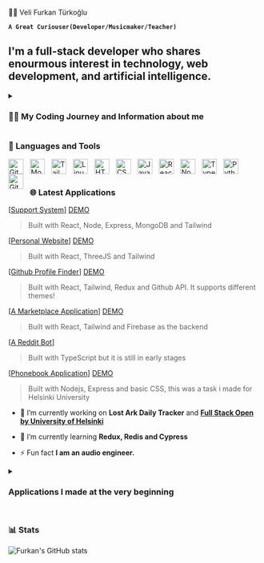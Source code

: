  🏄‍♂️ Veli Furkan Türkoğlu

**`A Great Curiouser(Developer/Musicmaker/Teacher)`**

I'm a full-stack developer who shares enourmous interest in technology, web development, and artificial intelligence. 
---
<details>
 <summary><h3>👨‍💻 My Coding Journey and Information about me</h3></summary>
   I had always been a child who had enourmous interest in technology, but I started to shift my focus on coding while I was still a master's student at Hacettepe University. I was mesmerized by the complicated nature of coding and problem solving. Therefore I have started my coding journey with free resources on the internet such as The Odin Project. After I have completed %80 of the Odin Project, I immediately started build applications. Meanwhile, I have grown a lot of interest in Linux and Virtual Machines. I have started to use Linux as my main OS and using QEMU to access Windows. While I was trying to build my projects, I realized that I was having really hard time grasping concepts, thus I started Full Stack Open by Helsinki University and currently I am half way there to finish it
  </summary>
 </details>
 
### 🧰 Languages and Tools



<img align="left" alt="Git" width="30px" style="padding-right:10px;" src="https://cdn.jsdelivr.net/gh/devicons/devicon/icons/git/git-original.svg" />

<img align="left" alt="MongoDB" width="30px" style="padding-right:10px;" src="https://cdn.jsdelivr.net/gh/devicons/devicon/icons/mongodb/mongodb-original-wordmark.svg" />
<img align="left" alt="Tailwind" width="30px" style="padding-right:10px;" src="https://cdn.jsdelivr.net/gh/devicons/devicon/icons/tailwindcss/tailwindcss-plain.svg" />

<img align="left" alt="Linux" width="30px" style="padding-right:10px;" src="https://cdn.jsdelivr.net/gh/devicons/devicon/icons/linux/linux-original.svg" />
<img align="left" alt="HTML" width="30px" style="padding-right:10px;" src="https://cdn.jsdelivr.net/gh/devicons/devicon/icons/html5/html5-plain.svg" />
<img align="left" alt="CSS" width="30px" style="padding-right:10px;" src="https://cdn.jsdelivr.net/gh/devicons/devicon/icons/css3/css3-plain.svg" />
<img align="left" alt="JavaScript" width="30px" style="padding-right:10px;" src="https://cdn.jsdelivr.net/gh/devicons/devicon/icons/javascript/javascript-plain.svg" />
<img align="left" alt="React" width="30px" style="padding-right:10px;" src="https://cdn.jsdelivr.net/gh/devicons/devicon/icons/react/react-original.svg" />
<img align="left" alt="NodeJS" width="30px" style="padding-right:10px;" src="https://cdn.jsdelivr.net/gh/devicons/devicon/icons/nodejs/nodejs-original.svg" />
<img align="left" alt="TypeScript" width="30px" style="padding-right:10px;" src="https://cdn.jsdelivr.net/gh/devicons/devicon/icons/typescript/typescript-plain.svg" />

<img align="left" alt="Python" width="30px" style="padding-right:10px;" src="https://cdn.jsdelivr.net/gh/devicons/devicon/icons/python/python-plain.svg" />

<img align="left" alt="GitHub" width="30px" style="padding-right:10px;" src="https://cdn.jsdelivr.net/gh/devicons/devicon/icons/github/github-original.svg" />
<br />

#

### 🌐 Latest Applications 


[[Support System](https://github.com/FurkanCodes/supsys/)] [DEMO](https://supsys.onrender.com/#/)
> Built with React, Node, Express, MongoDB and Tailwind

[[Personal Website](NOT-YET-PUBLIC)] [DEMO](https://furkanturkoglu.vercel.app/)
> Built with React, ThreeJS and Tailwind

[[Github Profile Finder](https://github.com/FurkanCodes/githubFinder)] [DEMO](https://gitinder.vercel.app/)
> Built with React, Tailwind, Redux and Github API. It supports different themes!

[[A Marketplace Application](https://github.com/FurkanCodes/marketplace/)] [DEMO](https://mrktplc.onrender.com/)
> Built with React, Tailwind and Firebase as the backend
> 
[[A Reddit Bot](https://github.com/FurkanCodes/aredditbot)]
> Built with TypeScript but it is still in early stages

[[Phonebook Application](https://github.com/FurkanCodes/phonebook-backend)] [DEMO](https://backendphonebook.onrender.com/)
> Built with Nodejs, Express and basic CSS, this was a task i made for Helsinki University
> 
- 🔭 I’m currently working on **Lost Ark Daily Tracker** and  [**Full Stack Open by University of Helsinki**](https://github.com/FurkanCodes/fullstackopen)

- 🌱 I’m currently learning **Redux, Redis and Cypress**

- ⚡ Fun fact **I am an audio engineer.**

<details>
 <summary><h3>Applications I made at the very beginning</h3></summary>

[![Todo List](https://github.com/FurkanCodes/todolist)]
> Built with JS [DEMO](https://furkancodes.github.io/todolist/)

[![Rock, Paper and Scissors](https://github.com/FurkanCodes/rock-paper-scissors-2)]
> I learned how to manipulate DOM; How to use innerHTML; Improved upon existing CSS and HTML Knowledge; managed to implement media queries
 
[![Etch-A-Sketch](https://github.com/FurkanCodes/TrueGamingBot/tree/main)]
> Built with Vanilla JS, a good learning experience about DOM manipulation [DEMO](https://furkancodes.github.io/etch-a-sketch/)

[![Calculator](https://github.com/FurkanCodes/calculator)]
> Built with JS [DEMO](https://furkancodes.github.io/calculator/)
 
[![Drumkit](https://github.com/FurkanCodes/drumkit)]
> Built with JS, Html and CSS -> I learned Dom manipulation

  </summary>
 </details>



#

### 📊 Stats

![Furkan's GitHub stats](https://github-readme-stats.vercel.app/api?username=furkancodes&show_icons=true&theme=gruvbox)

<!-- ![GitHub Streak](https://streak-stats.demolab.com?user=FurkanCodes&theme=gruvbox&border_radius=4.5) -->

#




